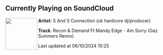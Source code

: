 ## Currently Playing on SoundCloud

[<img align="left" width="100" src="https://i1.sndcdn.com/artworks-geK2EgtxXZhXKSvu-mRkhVQ-t500x500.jpg">](https://soundcloud.com/sandsconnection/recon-demand-ft-mandy-edge-am-sorry-gaz-summers-remix)

**Artist**: S And S Connection (uk hardcore dj/producer) 

**Track**: Recon & Demand Ft Mandy Edge - Am Sorry (Gaz Summers Remix)

Last updated at 06/10/2024 10:25
